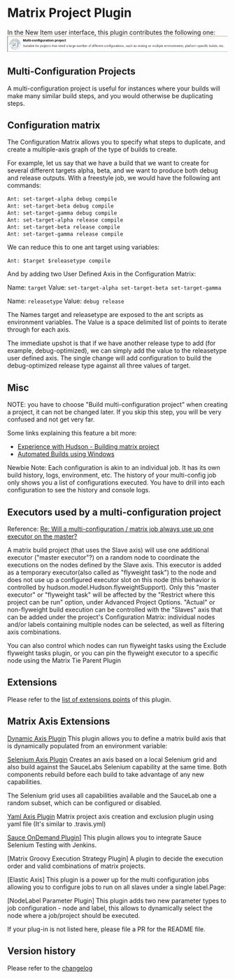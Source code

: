 # Matrix Project Plugin
In the New Item user interface, this plugin contributes the following one:
![Muti-configuration Project](/doc/images/multi-configuration-project.png)

## Multi-Configuration Projects
A multi-configuration project is useful for instances where your builds will make
 many similar build steps, and you would otherwise be duplicating steps.


## Configuration matrix
The Configuration Matrix allows you to specify what steps to duplicate,
 and create a multiple-axis graph of the type of builds to create.

For example, let us say that we have a build that we want to create 
for several different targets alpha, beta, and we want to produce both debug
and release outputs. With a freestyle job, we would have the following ant commands:

```
Ant: set-target-alpha debug compile
Ant: set-target-beta debug compile
Ant: set-target-gamma debug compile
Ant: set-target-alpha release compile
Ant: set-target-beta release compile
Ant: set-target-gamma release compile
```

We can reduce this to one ant target using variables:

```
Ant: $target $releasetype compile
```
And by adding two User Defined Axis in the Configuration Matrix:

Name: `target`
Value: `set-target-alpha set-target-beta set-target-gamma`

Name: `releasetype`
Value: `debug release`

The Names target and releasetype are exposed to the ant scripts as environment variables. The Value is 
a space delimited list of points to iterate through for each axis.

The immediate upshot is that if we have another release type to add (for example, debug-optimized), 
we can simply add the value to the releasetype user defined axis. The single change will add 
configuration to build the debug-optimized release type against all three values of target.

## Misc
NOTE: you have to choose "Build multi-configuration project" when creating a project, it can not
be changed later. If you skip this step, you will be very confused and not get very far.

Some links explaining this feature a bit more:

* [Experience with Hudson - Building matrix project](http://stackoverflow.com/questions/424295/experience-with-hudson-building-matrix-project)
* [Automated Builds using Windows](https://web.archive.org/web/20120626011127/http://blog.smartbear.com/software-quality/bid/169935/post/11-06-30/running-testcomplete-tests-with-multi-configuration-jenkins-projects) 

Newbie Note: Each configuration is akin to an individual job.  It has its own build history, logs,
 environment, etc. The history of your multi-config job only shows you a list of configurations executed.
 You have to drill into each configuration to see the history and console logs.

## Executors used by a multi-configuration project
Reference: [Re: Will a multi-configuration / matrix job always use up one executor on the master?](http://groups.google.com/group/jenkinsci-users/msg/eb809fb06759d861)

A matrix build project (that uses the Slave axis) will use one additional executor ("master executor"?)
on a random node to coordinate the executions on the nodes defined by the Slave axis.
This executor is added as a temporary executor(also called as "flyweight task") to the node and does not
use up a configured executor slot on this node (this behavior is controlled by hudson.model.Hudson.flyweightSupport).
Only this "master executor" or "flyweight task" will be affected by the "Restrict where this project can be run"
option, under Advanced Project Options. "Actual" or non-flyweight build execution can be controlled with 
the "Slaves" axis that can be added under the project's Configuration Matrix: individual nodes and/or labels 
containing multiple nodes can be selected, as well as filtering axis combinations.

You can also control which nodes can run flyweight tasks using the Exclude flyweight tasks plugin, or you 
can pin the flyweight executor to a specific node using the Matrix Tie Parent Plugin 

## Extensions
Please refer to the [list of extensions points](https://jenkins.io/doc/developer/extensions/matrix-project/) of this plugin.


## Matrix Axis Extensions

[Dynamic Axis Plugin](https://plugins.jenkins.io/dynamic-axis)
This plugin allows you to define a matrix build axis that is dynamically populated from an environment variable:

[Selenium Axis Plugin](https://plugins.jenkins.io/selenium-axis)
Creates an axis based on a local Selenium grid and also build against the SauceLabs Selenium capability at the same time.
Both components rebuild before each build to take advantage of any new capabilities.

The Selenium grid uses all capabilities available and the SauceLab one a random subset, which can be configured or disabled.

[Yaml Axis Plugin](https://plugins.jenkins.io/yaml-axis)
Matrix project axis creation and exclusion plugin using yaml file (It's similar to .travis.yml)

[Sauce OnDemand Plugin](https://plugins.jenkins.io/sauce-ondemand)]
This plugin allows you to integrate Sauce Selenium Testing with Jenkins.

[Matrix Groovy Execution Strategy Plugin]
A plugin to decide the execution order and valid combinations of matrix projects.

[Elastic Axis]
This plugin is a power up for the multi configuration jobs allowing you to configure jobs to run on all slaves under a single label.Page:

[NodeLabel Parameter Plugin]
This plugin adds two new parameter types to job configuration - node and label, this allows to dynamically select the node where a job/project should be executed.

If your plug-in is not listed here, please file a PR for the README file.

## Version history
Please refer to the [changelog](/CHANGELOG.md)
